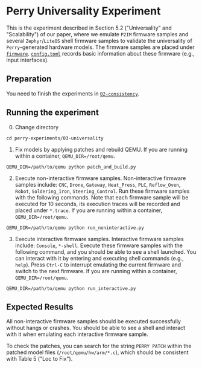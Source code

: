 # Perry Universality Experiment
This is the experiment described in Section 5.2 ("Universality" and "Scalability") of our paper, where we emulate `P2IM` firmware samples and several `Zephyr`/`LiteOS` shell firmware samples to validate the universality of `Perry`-generated hardware models. The firmware samples are placed under [`firmware`](./firmware). [`config.toml`](./config.toml) records basic information about these firmware (e.g., input interfaces).

## Preparation
You need to finish the experiments in [`02-consistency`](../02-consistency).

## Running the experiment
0. Change directory
```shell
cd perry-experiments/03-universality
```

1. Fix models by applying patches and rebuild QEMU. If you are running within a container, `QEMU_DIR=/root/qemu`.
```shell
QEMU_DIR=/path/to/qemu python patch_and_build.py
```

2. Execute non-interactive firmware samples. Non-interactive firmware samples include: `CNC`, `Drone`, `Gateway`, `Heat_Press`, `PLC`, `Reflow_Oven`, `Robot`, `Soldering_Iron`, `Steering_Control`. Run these firmware samples with the following commands. Note that each firmware sample will be executed for 10 seconds, its execution traces will be recorded and placed under `*.trace`. If you are running within a container, `QEMU_DIR=/root/qemu`.
```shell
QEMU_DIR=/path/to/qemu python run_noninteractive.py
```

3. Execute interactive firmware samples. Interactive firmware samples include: `Console`, `*-shell`. Execute these firmware samples with the following command, and you should be able to see a shell launched. You can interact with it by entering and executing shell commands (e.g., `help`). Press `Ctrl-C` to interrupt emulating the current firmware and switch to the next firmware. If you are running within a container, `QEMU_DIR=/root/qemu`.
```shell
QEMU_DIR=/path/to/qemu python run_interactive.py
```
## Expected Results
All non-interactive firmware samples should be executed successfully without hangs or crashes. You should be able to see a shell and interact with it when emulating each interactive firmware sample.

To check the patches, you can search for the string `PERRY PATCH` within the patched model files (`/root/qemu/hw/arm/*.c`), which should be consistent with Table 5 ("Loc to Fix").